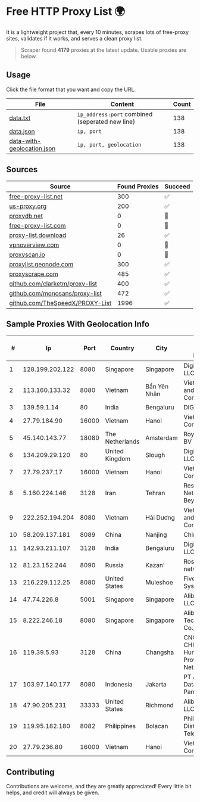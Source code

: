 
# Free HTTP Proxy List 🌍

It is a lightweight project that, every 10 minutes, scrapes lots of free-proxy sites, validates if it works, and serves a clean proxy list.


> Scraper found **4179** proxies at the latest update. Usable proxies are below.

## Usage

Click the file format that you want and copy the URL.


|File|Content|Count|
|----|-------|-----|
|[data.txt](https://raw.githubusercontent.com/themiralay/Proxy-List-World/master/data.txt)|`ip_address:port` combined (seperated new line)|138|
|[data.json](https://raw.githubusercontent.com/themiralay/Proxy-List-World/master/data.json)|`ip, port`|138|
|[data-with-geolocation.json](https://raw.githubusercontent.com/themiralay/Proxy-List-World/master/data-with-geolocation.json)|`ip, port, geolocation`|138|

## Sources

|Source|Found Proxies|Succeed|
|------|-------------|-------|
|[free-proxy-list.net](https://free-proxy-list.net)|300|✅|
|[us-proxy.org](https://www.us-proxy.org)|200|✅|
|[proxydb.net](http://proxydb.net)|0|🚫|
|[free-proxy-list.com](https://free-proxy-list.com/?page=&port=&type%5B%5D=http&type%5B%5D=https&up_time=0&search=Search)|0|🚫|
|[proxy-list.download](https://www.proxy-list.download/HTTP)|26|✅|
|[vpnoverview.com](https://vpnoverview.com/privacy/anonymous-browsing/free-proxy-servers)|0|🚫|
|[proxyscan.io](https://www.proxyscan.io)|0|🚫|
|[proxylist.geonode.com](https://proxylist.geonode.com/api/proxy-list?limit=300&page=1&sort_by=lastChecked&sort_type=desc&protocols=http,https)|300|✅|
|[proxyscrape.com](https://api.proxyscrape.com/v2/?request=displayproxies&protocol=http&timeout=10000&country=all&ssl=all&anonymity=all)|485|✅|
|[github.com/clarketm/proxy-list](https://raw.githubusercontent.com/clarketm/proxy-list/master/proxy-list-raw.txt)|400|✅|
|[github.com/monosans/proxy-list](https://raw.githubusercontent.com/monosans/proxy-list/main/proxies/http.txt)|472|✅|
|[github.com/TheSpeedX/PROXY-List](https://raw.githubusercontent.com/TheSpeedX/PROXY-List/master/http.txt)|1996|✅|


## Sample Proxies With Geolocation Info

|#|Ip|Port|Country|City|Internet Service Provider|
|-|--|----|-------|----|-------------------------|
|1|128.199.202.122|8080|Singapore|Singapore|DigitalOcean, LLC|
|2|113.160.133.32|8080|Vietnam|Bẩn Yên Nhân|VietNam Post and Telecom Corporation|
|3|139.59.1.14|80|India|Bengaluru|DIGITALOCEAN|
|4|27.79.184.90|16000|Vietnam|Hanoi|Viettel Corporation|
|5|45.140.143.77|18080|The Netherlands|Amsterdam|RoyaleHosting BV|
|6|134.209.29.120|80|United Kingdom|Slough|DigitalOcean, LLC|
|7|27.79.237.17|16000|Vietnam|Hanoi|Viettel Corporation|
|8|5.160.224.146|3128|Iran|Tehran|Respina Networks & Beyond PJSC|
|9|222.252.194.204|8080|Vietnam|Hải Dương|VietNam Post and Telecom Corporation|
|10|58.209.137.181|8089|China|Nanjing|China Telecom|
|11|142.93.211.107|3128|India|Bengaluru|DigitalOcean, LLC|
|12|81.23.152.244|8090|Russia|Kazan'|Rostelecom networks|
|13|216.229.112.25|8080|United States|Muleshoe|Five Area Systems, LLC|
|14|47.74.226.8|5001|Singapore|Singapore|Alibaba Cloud LLC|
|15|8.222.246.18|8080|Singapore|Singapore|Alibaba (US) Technology Co., Ltd.|
|16|119.39.5.93|3128|China|Changsha|CNC Group CHINA169 Hunan Province Network|
|17|103.97.140.177|8080|Indonesia|Jakarta|PT Jembatan Data Pangrango|
|18|47.90.205.231|33333|United States|Richmond|Alibaba.com LLC|
|19|119.95.182.180|8082|Philippines|Bolacan|Philippine Long Distance Telephone Co.|
|20|27.79.236.80|16000|Vietnam|Hanoi|Viettel Corporation|



## Contributing

Contributions are welcome, and they are greatly appreciated! Every
little bit helps, and credit will always be given.

